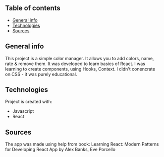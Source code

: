 ## Table of contents
* [General info](#general-info)
* [Technologies](#technologies)
* [Sources](#sources)

## General info
This project is a simple color manager. It allows you to add colors, name, rate & remove them. 
It was developed to learn basics of React. I was learning to create components, using Hooks, Context.
I didn't conencrate on CSS - it was purely educational.
	
## Technologies
Project is created with:
* Javascript
* React

## Sources
The app was made using help from book:
Learning React: Modern Patterns for Developing React App
by Alex Banks, Eve Porcello

